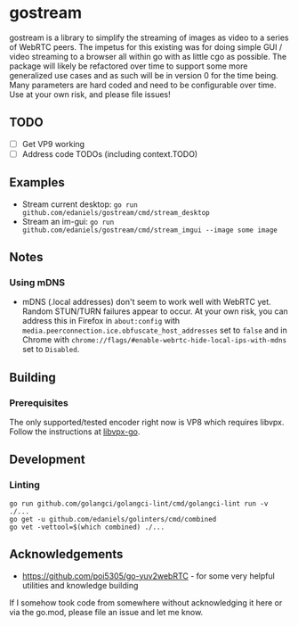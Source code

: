 # gostream

gostream is a library to simplify the streaming of images as video to a series of WebRTC peers. The impetus for this existing was for doing simple GUI / video streaming to a browser all within go with as little cgo as possible. The package will likely be refactored over time to support some more generalized use cases and as such will be in version 0 for the time being. Many parameters are hard coded and need to be configurable over time. Use at your own risk, and please file issues!

## TODO

- [ ] Get VP9 working
- [ ] Address code TODOs (including context.TODO)

## Examples

* Stream current desktop: `go run github.com/edaniels/gostream/cmd/stream_desktop`
* Stream an im-gui: `go run github.com/edaniels/gostream/cmd/stream_imgui --image some image`

## Notes

### Using mDNS

* mDNS (.local addresses) don't seem to work well with WebRTC yet. Random STUN/TURN failures appear to occur. At your own risk, you can address this in Firefox in `about:config` with `media.peerconnection.ice.obfuscate_host_addresses` set to `false` and in Chrome with `chrome://flags/#enable-webrtc-hide-local-ips-with-mdns` set to `Disabled`.

## Building

### Prerequisites

The only supported/tested encoder right now is VP8 which requires libvpx. Follow the instructions at [libvpx-go](https://github.com/xlab/libvpx-go).

## Development

### Linting

```
go run github.com/golangci/golangci-lint/cmd/golangci-lint run -v ./...
go get -u github.com/edaniels/golinters/cmd/combined
go vet -vettool=$(which combined) ./...
```

## Acknowledgements

* https://github.com/poi5305/go-yuv2webRTC - for some very helpful utilities and knowledge building

If I somehow took code from somewhere without acknowledging it here or via the go.mod, please file an issue and let me know.
